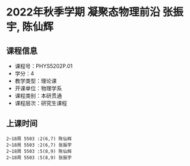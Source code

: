 # 2022年秋季学期 凝聚态物理前沿 张振宇, 陈仙辉






## 课程信息

- 课程号：PHYS5202P.01
- 学分：4
- 教学类型：理论课
- 开课单位：物理学系
- 课程类别：本研贯通
- 课程层次：研究生课程

## 上课时间

```
2~18周 5503 :2(6,7) 陈仙辉
2~18周 5503 :2(6,7) 张振宇
2~18周 5503 :5(8,9) 陈仙辉
2~18周 5503 :5(8,9) 张振宇
```

